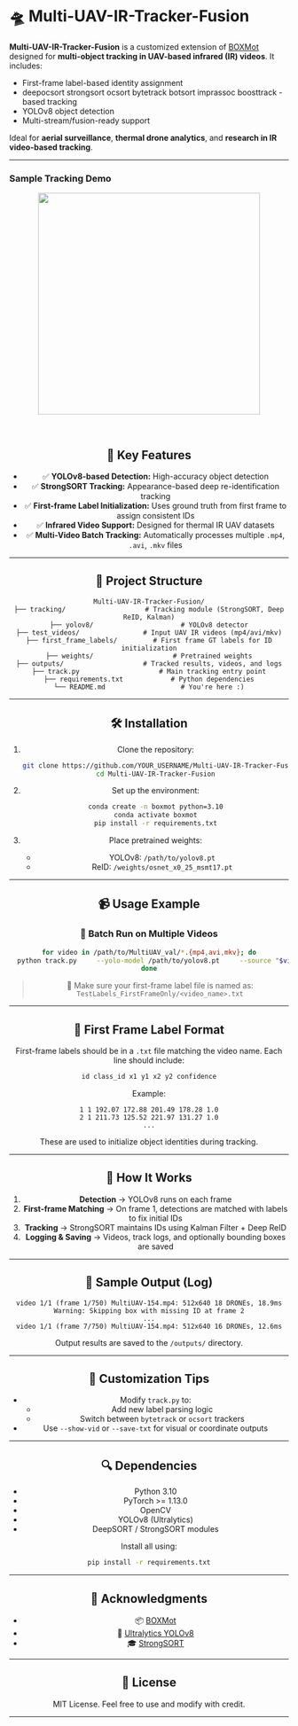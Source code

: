 
# 🛸 Multi-UAV-IR-Tracker-Fusion

**Multi-UAV-IR-Tracker-Fusion** is a customized extension of [BOXMot](https://github.com/mikel-brostrom/boxmot) designed for **multi-object tracking in UAV-based infrared (IR) videos**. It includes:

- First-frame label-based identity assignment
- deepocsort
  strongsort
  ocsort
  bytetrack
  botsort
  imprassoc
  boosttrack
             -based tracking
- YOLOv8 object detection
- Multi-stream/fusion-ready support

Ideal for **aerial surveillance**, **thermal drone analytics**, and **research in IR video-based tracking**.

---
### Sample Tracking Demo

<div align="center">
  <p>
  <img src="https://github.com/abhin2002/Multi-UAV-IR-Tracker-Fusion/blob/d086822927bb78a9991202c573c2e862b5cc614c/assets/output_visualized_154-gif.gif" width="400"/>
  </p>
  <br>
<div>


## 🚀 Key Features

- ✅ **YOLOv8-based Detection:** High-accuracy object detection
- ✅ **StrongSORT Tracking:** Appearance-based deep re-identification tracking
- ✅ **First-frame Label Initialization:** Uses ground truth from first frame to assign consistent IDs
- ✅ **Infrared Video Support:** Designed for thermal IR UAV datasets
- ✅ **Multi-Video Batch Tracking:** Automatically processes multiple `.mp4`, `.avi`, `.mkv` files


---

## 📁 Project Structure

```
Multi-UAV-IR-Tracker-Fusion/
├── tracking/                    # Tracking module (StrongSORT, Deep ReID, Kalman)
├── yolov8/                      # YOLOv8 detector
├── test_videos/                # Input UAV IR videos (mp4/avi/mkv)
├── first_frame_labels/         # First frame GT labels for ID initialization
├── weights/                    # Pretrained weights
├── outputs/                    # Tracked results, videos, and logs
├── track.py                    # Main tracking entry point
├── requirements.txt            # Python dependencies
└── README.md                   # You're here :)
```

---

## 🛠️ Installation

1. Clone the repository:
   ```bash
   git clone https://github.com/YOUR_USERNAME/Multi-UAV-IR-Tracker-Fusion.git
   cd Multi-UAV-IR-Tracker-Fusion
   ```

2. Set up the environment:
   ```bash
   conda create -n boxmot python=3.10
   conda activate boxmot
   pip install -r requirements.txt
   ```

3. Place pretrained weights:
   - YOLOv8: `/path/to/yolov8.pt`
   - ReID: `/weights/osnet_x0_25_msmt17.pt`

---

## 📹 Usage Example

### 🧪 Batch Run on Multiple Videos

```bash
for video in /path/to/MultiUAV_val/*.{mp4,avi,mkv}; do
  python track.py     --yolo-model /path/to/yolov8.pt     --source "$video"     --save     --tracking-method strongsort     --device 0
done
```

> 📌 Make sure your first-frame label file is named as:  
> `TestLabels_FirstFrameOnly/<video_name>.txt`

---

## 📄 First Frame Label Format

First-frame labels should be in a `.txt` file matching the video name. Each line should include:

```txt
id class_id x1 y1 x2 y2 confidence
```

Example:
```
1 1 192.07 172.88 201.49 178.28 1.0
2 1 211.73 125.52 221.97 131.27 1.0
...
```

These are used to initialize object identities during tracking.

---

## 🧠 How It Works

1. **Detection** → YOLOv8 runs on each frame
2. **First-frame Matching** → On frame 1, detections are matched with labels to fix initial IDs
3. **Tracking** → StrongSORT maintains IDs using Kalman Filter + Deep ReID
4. **Logging & Saving** → Videos, track logs, and optionally bounding boxes are saved

---

## 🧪 Sample Output (Log)

```
video 1/1 (frame 1/750) MultiUAV-154.mp4: 512x640 18 DRONEs, 18.9ms
Warning: Skipping box with missing ID at frame 2
...
video 1/1 (frame 7/750) MultiUAV-154.mp4: 512x640 16 DRONEs, 12.6ms
```

Output results are saved to the `/outputs/` directory.

---

## 🧩 Customization Tips

- Modify `track.py` to:
  - Add new label parsing logic
  - Switch between `bytetrack` or `ocsort` trackers
- Use `--show-vid` or `--save-txt` for visual or coordinate outputs

---

## 🔍 Dependencies

- Python 3.10
- PyTorch >= 1.13.0
- OpenCV
- YOLOv8 (Ultralytics)
- DeepSORT / StrongSORT modules

Install all using:
```bash
pip install -r requirements.txt
```

---

## 🙌 Acknowledgments

- 📦 [BOXMot](https://github.com/mikel-brostrom/boxmot)
- 🤖 [Ultralytics YOLOv8](https://github.com/ultralytics/ultralytics)
- 🎓 [StrongSORT](https://github.com/dyhBUPT/StrongSORT)

---

## 📜 License

MIT License. Feel free to use and modify with credit.

---


